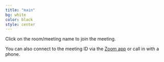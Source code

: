 ```yaml
---
title: "main"
bg: white
color: black
style: center
---
```


Click on the room/meeting name to join the meeting.

You can also connect to the meeting ID via the [Zoom app](http://zoom.us/download) or call in with a phone.
